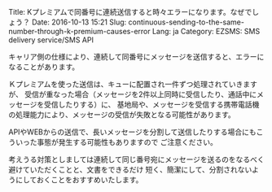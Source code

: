 Title: Kプレミアムで同番号に連続送信すると時々エラーになります。なぜでしょう？
Date: 2016-10-13 15:21
Slug: continuous-sending-to-the-same-number-through-k-premium-causes-error
Lang: ja
Category: EZSMS: SMS delivery service/SMS API

キャリア側の仕様により、連続して同番号にメッセージを送信すると、エラーになることがあります。

Ｋプレミアムを使った送信は、キューに配置され一件ずつ処理されていきますが、 受信が重なった場合（メッセージを2件以上同時に受信したり、通話中にメッセージを受信したりする）に、 基地局や、メッセージを受信する携帯電話機の処理能力により、メッセージの受信が失敗となる可能性があります。

APIやWEBからの送信で、長いメッセージを分割して送信したりする場合にもこういった事態が発生する可能性もありますので ご注意ください。

考えうる対策としましては連続して同じ番号宛にメッセージを送るのをなるべく避けていただくことと、文書をできるだけ 短く、簡潔にして、分割されないようにしておくことをおすすめいたします。